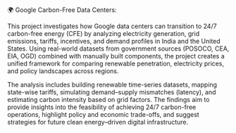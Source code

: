 🌍 Google Carbon-Free Data Centers:

This project investigates how Google data centers can transition to 24/7 carbon-free energy (CFE) by analyzing electricity generation, grid emissions, tariffs, incentives, and demand profiles in India and the United States. Using real-world datasets from government sources (POSOCO, CEA, EIA, OGD) combined with manually built components, the project creates a unified framework for comparing renewable penetration, electricity prices, and policy landscapes across regions.

The analysis includes building renewable time-series datasets, mapping state-wise tariffs, simulating demand–supply mismatches (latency), and estimating carbon intensity based on grid factors. The findings aim to provide insights into the feasibility of achieving 24/7 carbon-free operations, highlight policy and economic trade-offs, and suggest strategies for future clean energy–driven digital infrastructure.

